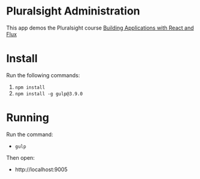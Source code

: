 # Pluralsight Administration

This app demos the Pluralsight course [Building Applications with React and Flux](https://app.pluralsight.com/library/courses/react-flux-building-applications)

# Install

Run the following commands:

1. `npm install`
2. `npm install -g gulp@3.9.0`

# Running

Run the command:
- `gulp`


Then open:

- http://localhost:9005
